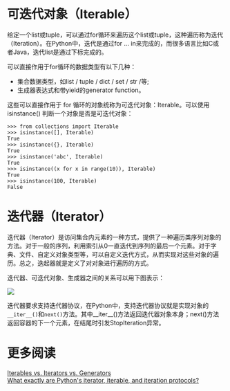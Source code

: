 # 可迭代对象（Iterable）

给定一个list或tuple，可以通过for循环来遍历这个list或tuple，这种遍历称为迭代（Iteration）。在Python中，迭代是通过for ... in来完成的，而很多语言比如C或者Java，迭代list是通过下标完成的。

可以直接作用于for循环的数据类型有以下几种：

* 集合数据类型，如list / tuple / dict / set / str /等; 
* 生成器表达式和带yield的generator function。

这些可以直接作用于 for 循环的对象统称为可迭代对象：Iterable。可以使用 isinstance() 判断一个对象是否是可迭代对象：

    >>> from collections import Iterable
    >>> isinstance([], Iterable)
    True
    >>> isinstance({}, Iterable)
    True
    >>> isinstance('abc', Iterable)
    True
    >>> isinstance((x for x in range(10)), Iterable)
    True
    >>> isinstance(100, Iterable)
    False

# 迭代器（Iterator）

迭代器（Iterator）是访问集合内元素的一种方式，提供了一种遍历类序列对象的方法。对于一般的序列，利用索引从0一直迭代到序列的最后一个元素。对于字典、文件、自定义对象类型等，可以自定义迭代方式，从而实现对这些对象的遍历。总之，迭起器就是定义了对对象进行遍历的方式。

迭代器、可迭代对象、生成器之间的关系可以用下图表示：

![][1]


迭代器要求支持迭代器协议，在Python中，支持迭代器协议就是实现对象的`__iter__()`和`next()`方法。其中__iter__()方法返回迭代器对象本身；next()方法返回容器的下一个元素，在结尾时引发StopIteration异常。


# 更多阅读


[Iterables vs. Iterators vs. Generators](http://nvie.com/posts/iterators-vs-generators/)    
[What exactly are Python's iterator, iterable, and iteration protocols?](http://stackoverflow.com/questions/9884132/what-exactly-are-pythons-iterator-iterable-and-iteration-protocols)  


[1]: http://7xrlu9.com1.z0.glb.clouddn.com/Python_Iterator_1.png

